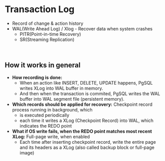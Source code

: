 # Transaction Log
- Record of change & action history
- WAL(Write Ahead Log) / Xlog - Recover data when system crashes
    - PITR(Point-in-time Recovery)
    - SR(Streaming Replication)

<br/>

## How it works in general
- **How recording is done:**
    - When an action like INSERT, DELETE, UPDATE happens, PgSQL writes XLog into WAL buffer in memory. 
    - And then when the transaction is commited, PgSQL writes the WAL buffer into WAL segment file (persistent memory).
- **Which records should be applied for recovery:** Checkpoint record process running in background, which
    - is executed periodically
    - each time it writes a XLog (Checkpoint Record) into WAL, which indicates the REDO point
- **What if OS write fails, when the REDO point matches most recent XLog:** Full-page write, when enabled
    - Each time after inserting checkpoint record, write the entire page and its headers as a XLog (also called backup block or full-page image)

